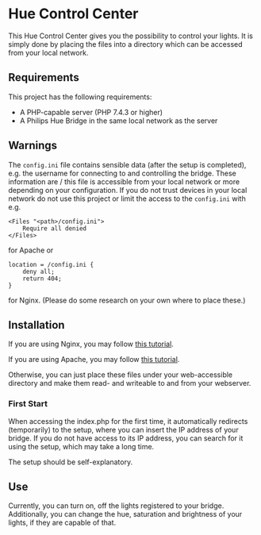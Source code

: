 # Hue Control Center

This Hue Control Center gives you the possibility to control your lights. It is simply done by placing the files into a directory which can be accessed from your local network. 

## Requirements

This project has the following requirements:
* A PHP-capable server (PHP 7.4.3 or higher)
* A Philips Hue Bridge in the same local network as the server

## Warnings

The `config.ini` file contains sensible data (after the setup is completed), e.g. the username for connecting to and controlling the bridge. These information are / this file is accessible from your local network or more depending on your configuration. If you do not trust devices in your local network do not use this project or limit the access to the `config.ini` with e.g. 

```
<Files "<path>/config.ini">
    Require all denied
</Files>
``` 
for Apache or

```
location = /config.ini {
    deny all;
    return 404;
}
```
for Nginx. (Please do some research on your own where to place these.)

## Installation

If you are using Nginx, you may follow [this tutorial](https://www.digitalocean.com/community/tutorials/how-to-install-linux-nginx-mysql-php-lemp-stack-on-ubuntu-20-04#step-3-%E2%80%93-installing-php).

If you are using Apache, you may follow [this tutorial](https://www.digitalocean.com/community/tutorials/how-to-install-linux-apache-mysql-php-lamp-stack-on-ubuntu-20-04#step-3-%E2%80%94-installing-php).

Otherwise, you can just place these files under your web-accessible directory and make them read- and writeable to and from your webserver.

### First Start

When accessing the index.php for the first time, it automatically redirects (temporarily) to the setup, where you can insert the IP address of your bridge. If you do not have access to its IP address, you can search for it using the setup, which may take a long time.

The setup should be self-explanatory.

## Use

Currently, you can turn on, off the lights registered to your bridge. Additionally, you can change the hue, saturation and brightness of your lights, if they are capable of that. 